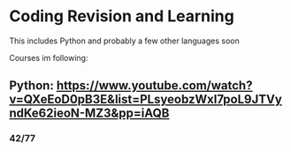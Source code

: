 # Coding Revision and Learning
This includes Python and probably a few other languages soon

Courses im following:

## Python: https://www.youtube.com/watch?v=QXeEoD0pB3E&list=PLsyeobzWxl7poL9JTVyndKe62ieoN-MZ3&pp=iAQB 
### 42/77


